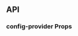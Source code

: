 ## API

### config-provider Props

<field-table :data="configProviderProps"/>

<script setup>
import { ref } from 'vue';
const configProviderProps = ref([
  {
    name: 'locale',
    desc: '配置语言包',
    type: 'Record<string,any>',
    value: '1001',
  },
  {
    name: 'zIndex',
    desc: 'teleport传出组件的层级',
    type: 'number',
    value: '1001',
  },
  {
    name: 'popupContainer',
    desc: 'teleport传出组件挂载的容器',
    type: 'PopupContainer',
    value: 'body',
    href:"/guide/types"
  },
  {
    name: 'size',
    desc: '大小',
    type: 'Size',
    value: '-',
    href:'/guide/types'
  }
]);
</script>
